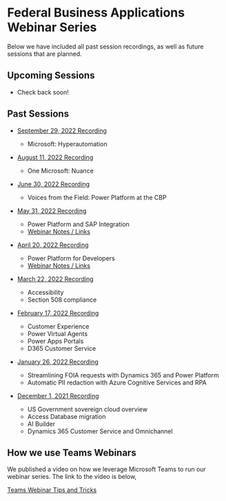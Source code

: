 # Federal Business Applications Webinar Series
Below we have included all past session recordings, as well as future sessions that are planned.  

## Upcoming Sessions

* Check back soon!
 
## Past Sessions
* [September 29, 2022 Recording](https://youtu.be/q-ms1kKSAvo)
	* Microsoft:  Hyperautomation

* [August 11, 2022 Recording](https://youtu.be/LGVkCga8kO8)
	* One Microsoft:  Nuance

* [June 30, 2022 Recording](https://youtu.be/GwgTNn4ChlQ)
	* Voices from the Field:  Power Platform at the CBP
	
* [May 31, 2022 Recording](https://youtu.be/Z_oH3E7JJvg)
	* Power Platform and SAP Integration
	* [Webinar Notes / Links](20220531/README.md)

* [April 20, 2022 Recording](https://youtu.be/YgR0njqMxnU)
	* Power Platform for Developers
	* [Webinar Notes / Links](20220420/README.md)
 
* [March 22, 2022 Recording](https://youtu.be/ZlbyuP12zr4)
	* Accessibility
	* Section 508 compliance

* [February 17, 2022 Recording](https://youtu.be/OENTM5aiEU0)
 	* Customer Experience
 	* Power Virtual Agents
 	* Power Apps Portals
 	* D365 Customer Service
 
* [January 26, 2022 Recording](https://youtu.be/TqYwKbiEC54)
 	* Streamlining FOIA requests with Dynamics 365 and Power Platform 
 	* Automatic PII redaction with Azure Cognitive Services and RPA

* [December 1, 2021 Recording](https://youtu.be/hHyyfl8TiA8)
	* US Government sovereign cloud overview 
	* Access Database migration 
	* AI Builder
	* Dynamics 365 Customer Service and Omnichannel

## How we use Teams Webinars
We published a video on how we leverage Microsoft Teams to run our webinar series.  The link to the video is below,

[Teams Webinar Tips and Tricks](https://youtu.be/Geu3wvoDh6s)
